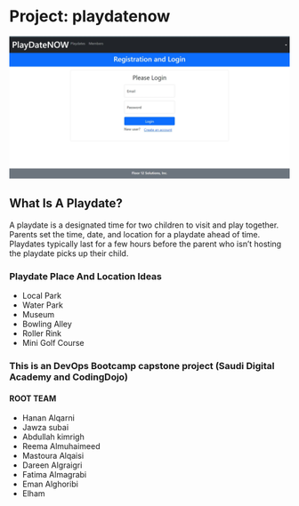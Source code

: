 # Project: playdatenow

<p align="center">
 <img src="playdatenow.jpg" width="1000"  alt="accessibility text">
</p>

<h2>What Is A Playdate?</h2>

<p>A playdate is a designated time for two children to visit and play together. Parents set the time, date, and location for a playdate ahead of time. Playdates typically last for a few hours before the parent who isn’t hosting the playdate picks up their child.</p>
 <h3>Playdate Place And Location Ideas</h3>
<ul>
  <li>Local Park</li>
  <li>Water Park</li>
  <li>Museum</li>
  <li>Bowling Alley</li>
  <li>Roller Rink</li>
  <li>Mini Golf Course</li>
</ul>


<h3>This is an DevOps Bootcamp capstone project (Saudi Digital Academy and CodingDojo)</h3>




<p>
 <h4>ROOT TEAM</h4>
 <ul>
 <li>Hanan Alqarni</li>
  <li>Jawza subai</li>
  <li>Abdullah kimrigh</li>
  <li>Reema Almuhaimeed</li>
  <li>Mastoura Alqaisi</li>
  <li>Dareen Algraigri</li>
  <li>Fatima Almagrabi</li>
  <li>Eman Alghoribi</li>
  <li>Elham</li>
</ul>

</p>
